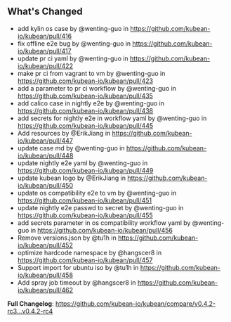 ## What's Changed
* add kylin os case by @wenting-guo in https://github.com/kubean-io/kubean/pull/416
* fix offline e2e bug by @wenting-guo in https://github.com/kubean-io/kubean/pull/417
* update pr ci yaml by @wenting-guo in https://github.com/kubean-io/kubean/pull/422
* make pr ci from vagrant to vm by @wenting-guo in https://github.com/kubean-io/kubean/pull/423
* add a parameter to pr ci workflow by @wenting-guo in https://github.com/kubean-io/kubean/pull/435
* add calico case in nightly e2e by @wenting-guo in https://github.com/kubean-io/kubean/pull/438
* add secrets for nightly e2e in workflow yaml by @wenting-guo in https://github.com/kubean-io/kubean/pull/445
* Add resources by @ErikJiang in https://github.com/kubean-io/kubean/pull/447
* update case md by @wenting-guo in https://github.com/kubean-io/kubean/pull/448
* update nightly e2e yaml by @wenting-guo in https://github.com/kubean-io/kubean/pull/449
* update kubean logo by @ErikJiang in https://github.com/kubean-io/kubean/pull/450
* update os compatibility e2e to vm by @wenting-guo in https://github.com/kubean-io/kubean/pull/451
* update nightly e2e passwd to secret by @wenting-guo in https://github.com/kubean-io/kubean/pull/455
* add secrets parameter in os compatibility workflow yaml by @wenting-guo in https://github.com/kubean-io/kubean/pull/456
* Remove versions.json by @tu1h in https://github.com/kubean-io/kubean/pull/452
* optimize hardcode namespace by @hangscer8 in https://github.com/kubean-io/kubean/pull/457
* Support import for ubuntu iso by @tu1h in https://github.com/kubean-io/kubean/pull/458
* Add spray job timeout by @hangscer8 in https://github.com/kubean-io/kubean/pull/462


**Full Changelog**: https://github.com/kubean-io/kubean/compare/v0.4.2-rc3...v0.4.2-rc4
